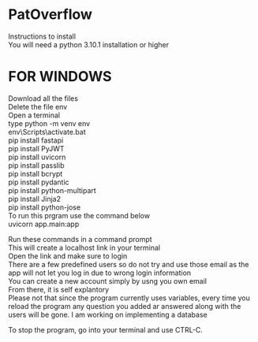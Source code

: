 # PatOverflow

Instructions to install <br/>
You will need a python 3.10.1 installation or higher

# FOR WINDOWS
Download all the files <br/>
Delete the file env <br/>
Open a terminal  <br/>
type python -m venv env <br/>
env\Scripts\activate.bat <br/>
pip install fastapi<br/>
pip install PyJWT<br/>
pip install uvicorn<br/>
pip install passlib<br/>
pip install bcrypt<br/>
pip install pydantic<br/>
pip install python-multipart<br/>
pip install Jinja2 <br/>
pip install python-jose <br/>
To run this prgram use the command below <br/>
uvicorn app.main:app <br/>

Run these commands in a command prompt <br/>
This will create a localhost link in your terminal <br/>
Open the link and make sure to login <br/>
There are a few predefined users so do not try and use those email as the app will not let you log in due to wrong login information <br/>
You can create a new account simply by usng you own email <br/>
From there, it is self explantory <br/>
Please not that since the program currently uses variables, every time you reload the program any question you added ar answered along with the users will be gone. I am working on implementing a database <br/>

To stop the program, go into your terminal and use CTRL-C.
